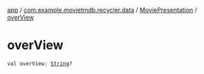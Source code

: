 [app](../../index.md) / [com.example.movietmdb.recycler.data](../index.md) / [MoviePresentation](index.md) / [overView](./over-view.md)

# overView

`val overView: `[`String`](https://kotlinlang.org/api/latest/jvm/stdlib/kotlin/-string/index.html)`?`
